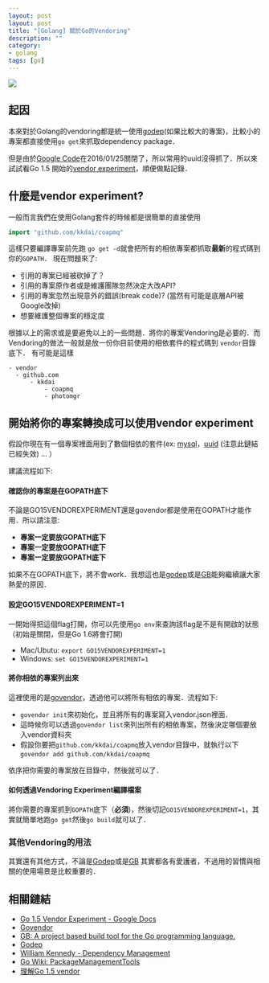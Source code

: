 ```yaml
---
layout: post
layout: post
title: "[Golang] 關於Go的Vendoring"
description: ""
category: 
- golang
tags: [go]
---
```


![](https://blog.golang.org/6years-gopher.png)

##  起因

本來對於Golang的vendoring都是統一使用[godep](https://github.com/tools/godep)(如果比較大的專案)，比較小的專案都直接使用`go get`來抓取dependency package． 

但是由於[Google Code](https://code.google.com/)在2016/01/25關閉了，所以常用的uuid沒得抓了．所以來試試看Go 1.5 開始的[vendor experiment](https://docs.google.com/document/d/1Bz5-UB7g2uPBdOx-rw5t9MxJwkfpx90cqG9AFL0JAYo/edit)，順便做點記錄．

## 什麼是vendor experiment?

一般而言我們在使用Golang套件的時候都是很簡單的直接使用

```go
import "github.com/kkdai/coapmq"
```

這樣只要編譯專案前先跑 `go get -d`就會把所有的相依專案都抓取**最新**的程式碼到你的`GOPATH`． 現在問題來了:

- 引用的專案已經被砍掉了？
- 引用的專案原作者或是維護團隊忽然決定大改API?
- 引用的專案忽然出現意外的錯誤(break code)? (當然有可能是底層API被Google改掉)
- 想要維護整個專案的穩定度

根據以上的需求或是要避免以上的一些問題．將你的專案Vendoring是必要的．而Vendoring的做法一般就是放一份你目前使用的相依套件的程式碼到 `vendor`目錄底下． 有可能是這樣

```
- vendor
  - github.com
	  - kkdai
		  - coapmq
		  - photomgr 

```

## 開始將你的專案轉換成可以使用vendor experiment

假設你現在有一個專案裡面用到了數個相依的套件(ex: [mysql](https://github.com/go-sql-driver/mysql)，[uuid](code.google.com/p/go-uuid/uuid) (注意此鏈結已經失效)
... ）

建議流程如下:

#### 確認你的專案是在GOPATH底下

不論是GO15VENDOREXPERIMENT還是govendor都是使用在GOPATH才能作用．所以請注意:

- **專案一定要放GOPATH底下**
- **專案一定要放GOPATH底下**
- **專案一定要放GOPATH底下**

如果不在GOPATH底下，將不會work．我想這也是[godep](https://github.com/tools/godep)或是[GB](https://getgb.io)能夠繼續讓大家熱愛的原因．


#### 設定GO15VENDOREXPERIMENT=1

一開始得把這個flag打開，你可以先使用`go env`來查詢該flag是不是有開啟的狀態（初始是關閉，但是Go 1.6將會打開)

- Mac/Ubutu: `export GO15VENDOREXPERIMENT=1`
- Windows: `set GO15VENDOREXPERIMENT=1`

#### 將你相依的專案列出來

這裡使用的是[govendor](https://github.com/kardianos/govendor)，透過他可以將所有相依的專案．流程如下:

- `govendor init`來初始化，並且將所有的專案寫入vendor.json裡面．
- 這時候你可以透過`govendor list`來列出所有的相依專案，然後決定哪個要放入vendor資料夾
- 假設你要把`github.com/kkdai/coapmq`放入vendor目錄中，就執行以下 `govendor add github.com/kkdai/coapmq`

依序把你需要的專案放在目錄中，然後就可以了．

#### 如何透過Vendoring Experiment編譯檔案 

將你需要的專案抓到`GOPATH`底下（**必須**)，然後切記`GO15VENDOREXPERIMENT=1`，其實就簡單地跑`go get`然後`go build`就可以了．


### 其他Vendoring的用法

其實還有其他方式，不論是[Godep](https://github.com/tools/godep)或是[GB](https://getgb.io) 其實都各有愛護者，不過用的習慣與相關的使用場景是比較重要的．

## 相關鏈結

- [Go 1.5 Vendor Experiment - Google Docs](https://docs.google.com/document/d/1Bz5-UB7g2uPBdOx-rw5t9MxJwkfpx90cqG9AFL0JAYo/edit)
- [Govendor](https://github.com/kardianos/govendor)
- [GB: A project based build tool for the Go programming language.](https://getgb.io) 
- [Godep](https://github.com/tools/godep)
- [William Kennedy - Dependency Management](https://www.youtube.com/watch?v=CdhucJShJU8&list=PLDWZ5uzn69ezRJYeWxYNRMYebvf8DerHd)
- [Go Wiki: PackageManagementTools](https://github.com/golang/go/wiki/PackageManagementTools)
- [理解Go 1.5 vendor](http://tonybai.com/2015/07/31/understand-go15-vendor/)
